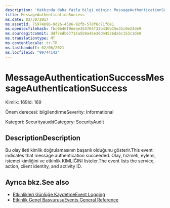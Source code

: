 ```yaml
---
description: 'Hakkında daha fazla bilgi edinin: MessageAuthenticationSuccess'
title: MessageAuthenticationSuccess
ms.date: 03/30/2017
ms.assetid: 75974896-9d26-4586-92fb-578f6c71f0e1
ms.openlocfilehash: fbc0b46f9eeae354764f33b436b15e31c0e24de9
ms.sourcegitcommit: ddf7edb67715a5b9a45e3dd44536dabc153c1de0
ms.translationtype: MT
ms.contentlocale: tr-TR
ms.lasthandoff: 02/06/2021
ms.locfileid: "99744142"
---
```

# <a name="messageauthenticationsuccess"></a><span data-ttu-id="cc6d2-103">MessageAuthenticationSuccess</span><span class="sxs-lookup"><span data-stu-id="cc6d2-103">MessageAuthenticationSuccess</span></span>

<span data-ttu-id="cc6d2-104">Kimlik: 169</span><span class="sxs-lookup"><span data-stu-id="cc6d2-104">Id: 169</span></span>  
  
 <span data-ttu-id="cc6d2-105">Önem derecesi: bilgilendirme</span><span class="sxs-lookup"><span data-stu-id="cc6d2-105">Severity: Informational</span></span>  
  
 <span data-ttu-id="cc6d2-106">Kategori: Securityauıdıt</span><span class="sxs-lookup"><span data-stu-id="cc6d2-106">Category: SecurityAudit</span></span>  
  
## <a name="description"></a><span data-ttu-id="cc6d2-107">Description</span><span class="sxs-lookup"><span data-stu-id="cc6d2-107">Description</span></span>  

 <span data-ttu-id="cc6d2-108">Bu olay ileti kimlik doğrulamasının başarılı olduğunu gösterir.</span><span class="sxs-lookup"><span data-stu-id="cc6d2-108">This event indicates that message authentication succeeded.</span></span> <span data-ttu-id="cc6d2-109">Olay, hizmeti, eylemi, istemci kimliğini ve etkinlik KIMLIĞINI listeler.</span><span class="sxs-lookup"><span data-stu-id="cc6d2-109">The event lists the service, action, client identity, and activity ID.</span></span>  
  
## <a name="see-also"></a><span data-ttu-id="cc6d2-110">Ayrıca bkz.</span><span class="sxs-lookup"><span data-stu-id="cc6d2-110">See also</span></span>

- [<span data-ttu-id="cc6d2-111">Etkinlikleri Günlüğe Kaydetme</span><span class="sxs-lookup"><span data-stu-id="cc6d2-111">Event Logging</span></span>](index.md)
- [<span data-ttu-id="cc6d2-112">Etkinlik Genel Başvurusu</span><span class="sxs-lookup"><span data-stu-id="cc6d2-112">Events General Reference</span></span>](events-general-reference.md)
